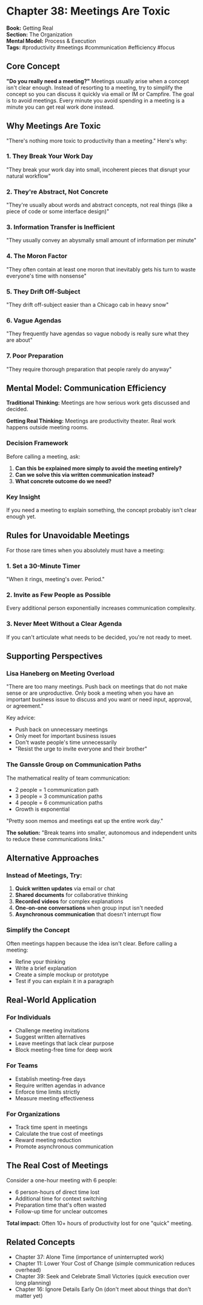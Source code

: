 # Chapter 38: Meetings Are Toxic

**Book:** Getting Real  
**Section:** The Organization  
**Mental Model:** Process & Execution  
**Tags:** #productivity #meetings #communication #efficiency #focus

## Core Concept

**"Do you really need a meeting?"** Meetings usually arise when a concept isn't clear enough. Instead of resorting to a meeting, try to simplify the concept so you can discuss it quickly via email or IM or Campfire. The goal is to avoid meetings. Every minute you avoid spending in a meeting is a minute you can get real work done instead.

## Why Meetings Are Toxic

"There's nothing more toxic to productivity than a meeting." Here's why:

### 1. They Break Your Work Day
"They break your work day into small, incoherent pieces that disrupt your natural workflow"

### 2. They're Abstract, Not Concrete
"They're usually about words and abstract concepts, not real things (like a piece of code or some interface design)"

### 3. Information Transfer is Inefficient
"They usually convey an abysmally small amount of information per minute"

### 4. The Moron Factor
"They often contain at least one moron that inevitably gets his turn to waste everyone's time with nonsense"

### 5. They Drift Off-Subject
"They drift off-subject easier than a Chicago cab in heavy snow"

### 6. Vague Agendas
"They frequently have agendas so vague nobody is really sure what they are about"

### 7. Poor Preparation
"They require thorough preparation that people rarely do anyway"

## Mental Model: Communication Efficiency

**Traditional Thinking:** Meetings are how serious work gets discussed and decided.

**Getting Real Thinking:** Meetings are productivity theater. Real work happens outside meeting rooms.

### Decision Framework

Before calling a meeting, ask:
1. **Can this be explained more simply to avoid the meeting entirely?**
2. **Can we solve this via written communication instead?**
3. **What concrete outcome do we need?**

### Key Insight

If you need a meeting to explain something, the concept probably isn't clear enough yet.

## Rules for Unavoidable Meetings

For those rare times when you absolutely must have a meeting:

### 1. Set a 30-Minute Timer
"When it rings, meeting's over. Period."

### 2. Invite as Few People as Possible
Every additional person exponentially increases communication complexity.

### 3. Never Meet Without a Clear Agenda
If you can't articulate what needs to be decided, you're not ready to meet.

## Supporting Perspectives

### Lisa Haneberg on Meeting Overload

"There are too many meetings. Push back on meetings that do not make sense or are unproductive. Only book a meeting when you have an important business issue to discuss and you want or need input, approval, or agreement."

Key advice:
- Push back on unnecessary meetings
- Only meet for important business issues
- Don't waste people's time unnecessarily
- "Resist the urge to invite everyone and their brother"

### The Ganssle Group on Communication Paths

The mathematical reality of team communication:
- 2 people = 1 communication path
- 3 people = 3 communication paths  
- 4 people = 6 communication paths
- Growth is exponential

"Pretty soon memos and meetings eat up the entire work day."

**The solution:** "Break teams into smaller, autonomous and independent units to reduce these communications links."

## Alternative Approaches

### Instead of Meetings, Try:

1. **Quick written updates** via email or chat
2. **Shared documents** for collaborative thinking
3. **Recorded videos** for complex explanations
4. **One-on-one conversations** when group input isn't needed
5. **Asynchronous communication** that doesn't interrupt flow

### Simplify the Concept

Often meetings happen because the idea isn't clear. Before calling a meeting:
- Refine your thinking
- Write a brief explanation
- Create a simple mockup or prototype
- Test if you can explain it in a paragraph

## Real-World Application

### For Individuals
- Challenge meeting invitations
- Suggest written alternatives
- Leave meetings that lack clear purpose
- Block meeting-free time for deep work

### For Teams
- Establish meeting-free days
- Require written agendas in advance
- Enforce time limits strictly
- Measure meeting effectiveness

### For Organizations
- Track time spent in meetings
- Calculate the true cost of meetings
- Reward meeting reduction
- Promote asynchronous communication

## The Real Cost of Meetings

Consider a one-hour meeting with 6 people:
- 6 person-hours of direct time lost
- Additional time for context switching
- Preparation time that's often wasted
- Follow-up time for unclear outcomes

**Total impact:** Often 10+ hours of productivity lost for one "quick" meeting.

## Related Concepts

- Chapter 37: Alone Time (importance of uninterrupted work)
- Chapter 11: Lower Your Cost of Change (simple communication reduces overhead)
- Chapter 39: Seek and Celebrate Small Victories (quick execution over long planning)
- Chapter 16: Ignore Details Early On (don't meet about things that don't matter yet)